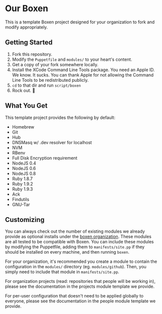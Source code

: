 # Our Boxen

This is a template Boxen project designed for your organization to fork and
modify appropriately.

## Getting Started

1. Fork this repository.
2. Modify the `Puppetfile` and `modules/` to your heart's content.
3. Get a copy of your fork somewhere locally.
4. Install the XCode Command Line Tools package. You need an Apple ID. We know. It sucks. You can thank Apple for not allowing the Command Line Tools to be redistributed publicly.
5. `cd` to that dir and run `script/boxen`
6. Rock out. :metal:

## What You Get

This template project provides the following by default:

* Homebrew
* Git
* Hub
* DNSMasq w/ .dev resolver for localhost
* NVM
* RBenv
* Full Disk Encryption requirement
* NodeJS 0.4
* NodeJS 0.6
* NodeJS 0.8
* Ruby 1.8.7
* Ruby 1.9.2
* Ruby 1.9.3
* Ack
* Findutils
* GNU-Tar

## Customizing

You can always check out the number of existing modules we already provide as optional installs under the [boxen organization](https://github.com/boxen). These modules are all tested to be compatible with Boxen. You can include these modules by modifying the Puppetfile, adding them to `manifests/site.pp` if they should be installed on every machine, and then running `boxen`.

For your organization, it's recommended you create a module to contain the configuration in the `modules/` directory (eg. `modules/github`).
Then, you simply need to include that module in `manifests/site.pp`.

For organization projects (read: repositories that people will be working in), please see the documentation in the projects module template we provide.

For per-user configuration that doesn't need to be applied globally to everyone, please see the documentation in the people module template we provide.
